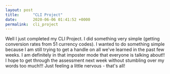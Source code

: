 ```yaml
---
layout: post
title:      "CLI Project"
date:       2020-06-06 01:41:52 +0000
permalink:  cli_project
---
```



Well I just completed my CLI Project. I did something very simple (getting conversion rates from 51 currency codes). I wanted to do something simple because I am still trying to get a handle on all we've learned in the past few weeks. I am definitely in that imposter mode that everyone is talking about!! I hope to get through the assessment next week without stumbling over my words too much!!! Just feeling a little nervous - that's all!
